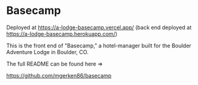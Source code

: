 # Basecamp
Deployed at https://a-lodge-basecamp.vercel.app/
(back end deployed at https://a-lodge-basecamp.herokuapp.com/)

This is the front end of "Basecamp," a hotel-manager built for the Boulder Adventure Lodge in Boulder, CO. 

The full README can be found here => 

https://github.com/mgerken86/basecamp
